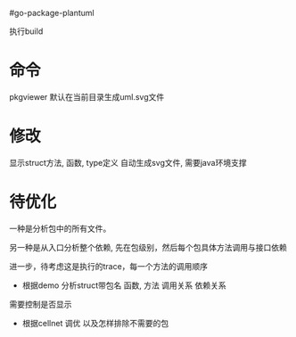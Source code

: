 #go-package-plantuml

执行build

# 命令
pkgviewer 默认在当前目录生成uml.svg文件

# 修改
显示struct方法, 函数, type定义
自动生成svg文件, 需要java环境支撑

# 待优化
一种是分析包中的所有文件。

另一种是从入口分析整个依赖, 先在包级别，然后每个包具体方法调用与接口依赖

进一步，待考虑这是执行的trace，每一个方法的调用顺序




+ 根据demo
分析struct带包名
函数, 方法
调用关系
依赖关系

需要控制是否显示

+ 根据cellnet
调优
以及怎样排除不需要的包
